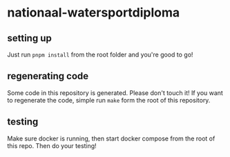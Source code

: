 # nationaal-watersportdiploma

## setting up

Just run `pnpm install` from the root folder and you're good to go!

## regenerating code

Some code in this repository is generated. Please don't touch it! If you want to regenerate the
code, simple run `make` form the root of this repository.

## testing

Make sure docker is running, then start docker compose from the root of this repo. Then do your testing!
